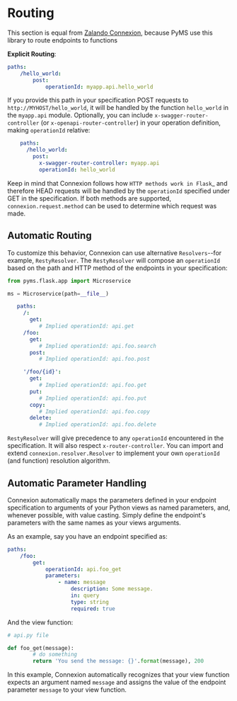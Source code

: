 # Routing

This section is equal from [Zalando Connexion](https://github.com/zalando/connexion#automatic-routing), because PyMS use
this library to route endpoints to functions

**Explicit Routing**:

```yaml
paths:
	/hello_world:
		post:
			operationId: myapp.api.hello_world
```

If you provide this path in your specification POST requests to
``http://MYHOST/hello_world``, it will be handled by the function
``hello_world`` in the ``myapp.api`` module. Optionally, you can include
``x-swagger-router-controller`` (or ``x-openapi-router-controller``) in your
operation definition, making ``operationId`` relative:

```yaml
    paths:
      /hello_world:
        post:
          x-swagger-router-controller: myapp.api
          operationId: hello_world
```

Keep in mind that Connexion follows how `HTTP methods work in Flask`_ and therefore HEAD requests will be handled by the ``operationId`` specified under GET in the specification. If both methods are supported, ``connexion.request.method`` can be used to determine which request was made.

## Automatic Routing

To customize this behavior, Connexion can use alternative
``Resolvers``--for example, ``RestyResolver``. The ``RestyResolver``
will compose an ``operationId`` based on the path and HTTP method of
the endpoints in your specification:

```python
from pyms.flask.app import Microservice

ms = Microservice(path=__file__)
```

```yaml
   paths:
     /:
       get:
          # Implied operationId: api.get
     /foo:
       get:
          # Implied operationId: api.foo.search
       post:
          # Implied operationId: api.foo.post

     '/foo/{id}':
       get:
          # Implied operationId: api.foo.get
       put:
          # Implied operationId: api.foo.put
       copy:
          # Implied operationId: api.foo.copy
       delete:
          # Implied operationId: api.foo.delete
```

``RestyResolver`` will give precedence to any ``operationId`` encountered in the specification. It will also respect
``x-router-controller``. You can import and extend ``connexion.resolver.Resolver`` to implement your own ``operationId``
(and function) resolution algorithm.

Automatic Parameter Handling
----------------------------

Connexion automatically maps the parameters defined in your endpoint specification to arguments of your Python views as named parameters, and, whenever possible, with value casting. Simply define the endpoint's parameters with the same names as your views arguments.

As an example, say you have an endpoint specified as:

```yaml
paths:
	/foo:
		get:
			operationId: api.foo_get
			parameters:
				- name: message
					description: Some message.
					in: query
					type: string
					required: true
```

And the view function:

```python
# api.py file

def foo_get(message):
		# do something
		return 'You send the message: {}'.format(message), 200
```

In this example, Connexion automatically recognizes that your view
function expects an argument named ``message`` and assigns the value
of the endpoint parameter ``message`` to your view function.